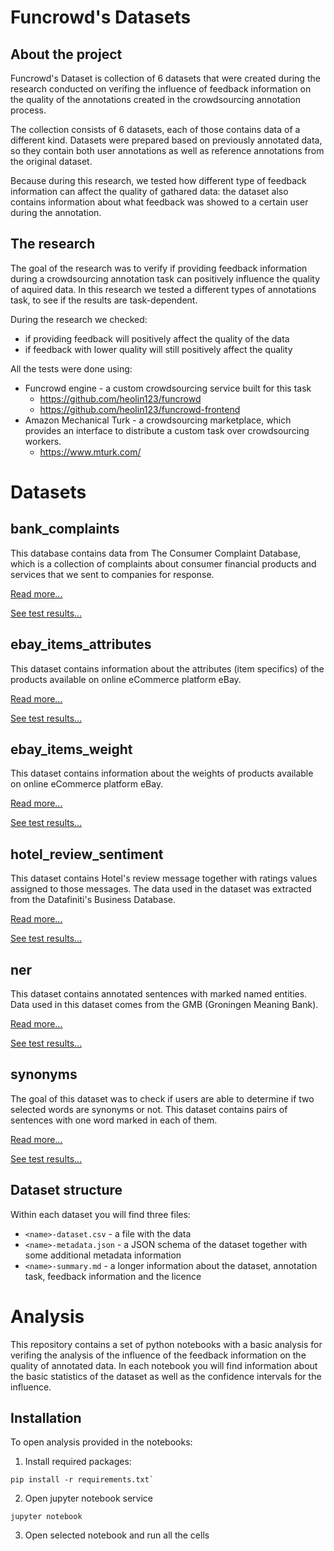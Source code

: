 # Funcrowd's Datasets
## About the project
Funcrowd's Dataset is collection of 6 datasets that were created during the research conducted on verifing the influence of feedback information on the quality of the annotations created in the crowdsourcing annotation process.

The collection consists of 6 datasets, each of those contains data of a different kind. Datasets were prepared based on previously annotated data, so they contain both user annotations as well as reference annotations from the original dataset.

Because during this research, we tested how different type of feedback information can affect the quality of gathared data: the dataset also contains information about what feedback was showed to a certain user during the annotation.

## The research
The goal of the research was to verify if providing feedback information during a crowdsourcing annotation task can positively influence the quality of aquired data. In this research we tested a different types of annotations task, to see if the results are task-dependent.

During the research we checked:
- if providing feedback will positively affect the quality of the data
- if feedback with lower quality will still positively affect the quality

All the tests were done using:
- Funcrowd engine - a custom crowdsourcing service built for this task
    - https://github.com/heolin123/funcrowd
    - https://github.com/heolin123/funcrowd-frontend
- Amazon Mechanical Turk - a crowdsourcing marketplace, which provides an interface to distribute a custom task over crowdsourcing workers. 
    - https://www.mturk.com/

# Datasets
## bank_complaints
This database contains data from The Consumer Complaint Database, which is a collection of complaints about consumer financial products and services that we sent to companies for response.

[Read more...](data/bank_complaints/bank_complaints-summary.md)

[See test results...](notebooks/bank_complaints/1.%20Compute%20confidence%20intervals.ipynb)

## ebay_items_attributes
This dataset contains information about the attributes (item specifics) of the products available on online eCommerce platform eBay.

[Read more...](data/ebay_items_attributes/ebay_items_attributes-summary.md)

[See test results...](notebooks/ebay_items_attributes/1.%20Compute%20confidence%20intervals.ipynb)

## ebay_items_weight
This dataset contains information about the weights of products available on online eCommerce platform eBay. 

[Read more...](data/ebay_items_weight/ebay_items_weight-summary.md)

[See test results...](notebooks/ebay_items_weight/1.%20Compute%20confidence%20intervals.ipynb)

## hotel_review_sentiment
This dataset contains Hotel's review message together with ratings values assigned to those messages. The data used in the dataset was extracted from the Datafiniti's Business Database.

[Read more...](data/hotel_review_sentiment/hotel_review_sentiment-summary.md)

[See test results...](notebooks/hotel_review_sentiment/1.%20Compute%20confidence%20intervals.ipynb)

## ner
This dataset contains annotated sentences with marked named entities. Data used in this dataset comes from the GMB (Groningen Meaning Bank). 

[Read more...](data/ner/ner-summary.md)

[See test results...](notebooks/ner/1.%20Compute%20confidence%20intervals.ipynb)

## synonyms
The goal of this dataset was to check if users are able to determine if two selected words are synonyms or not. This dataset contains pairs of sentences with one word marked in each of them.

[Read more...](data/synonyms/synonyms-summary.md)

[See test results...](notebooks/synonyms/1.%20Compute%20confidence%20intervals.ipynb)

## Dataset structure
Within each dataset you will find three files:
- `<name>-dataset.csv` - a file with the data
- `<name>-metadata.json` - a JSON schema of the dataset together with some additional metadata information
- `<name>-summary.md` - a longer information about the dataset, annotation task, feedback information and the licence

# Analysis
This repository contains a set of python notebooks with a basic analysis for verifing the analysis of the influence of the feedback information on the quality of annotated data. In each notebook you will find information about the basic statistics of the dataset as well as the confidence intervals for the influence.

## Installation
To open analysis provided in the notebooks:
1. Install required packages:
```
pip install -r requirements.txt`
```
2. Open jupyter notebook service
```
jupyter notebook
```

3. Open selected notebook and run all the cells
